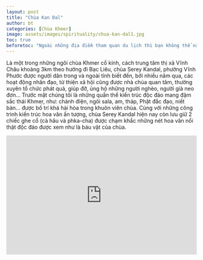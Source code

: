 ```yaml
---
layout: post
title: "Chùa Kan Đal"
author: bt
categories: [Chùa Khmer]
image: assets/images/spirituality/chua-kan-dal1.jpg
toc: true
beforetoc: "Ngoài những địa điểm tham quan du lịch thì bạn không thể nào bỏ qua các ngôi chùa, cổ miếu là nét văn hóa tâm linh đặc trưng của vùng đất Vĩnh Châu. Bạn sẽ được khám phá các kiến trúc tỉ mĩ, hiện đại, hoành tráng theo nhiều phong cách thiết kế khác nhau."
---
```


Là một trong những ngôi chùa Khmer cổ kính, cách trung tâm thị xã Vĩnh Châu khoảng 3km theo hướng đi Bạc Liêu, chùa Serey Kandal, phường Vĩnh Phước được người dân trong và ngoài tỉnh biết đến, bởi nhiều năm qua, các hoạt động nhân đạo, từ thiện xã hội cũng được nhà chùa quan tâm, thường xuyên tổ chức phát quà, giúp đỡ, ủng hộ những người nghèo, người già neo đơn… Trước mặt chúng tôi là những quần thể kiến trúc độc đáo mang đậm sắc thái Khmer, như: chánh điện, ngôi sala, am, tháp, Phật đắc đạo, niết bàn... được bố trí khá hài hòa trong khuôn viên chùa. Cùng với những công trình kiến trúc hoa văn ấn tượng, chùa Serey Kandal hiện nay còn lưu giữ 2 chiếc ghe cổ (cà hâu và phka-cha) được chạm khắc những nét hoa văn nổi thật độc đáo được xem như là báu vật của chùa.

<p><iframe style="width:100%;" height="315" src="https://www.youtube.com/embed/teprSOrXWGU" title="Chùa Seray Kandal - P. Vĩnh Phước - Tx Vĩnh Châu - Sóc Trăng" frameborder="0" allowfullscreen></iframe></p>
